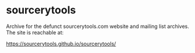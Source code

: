 # sourcerytools
Archive for the defunct sourcerytools.com website and mailing list
archives. The site is reachable at:

https://sourcerytools.github.io/sourcerytools/

